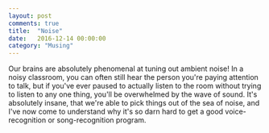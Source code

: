 ```yaml
---
layout: post
comments: true
title:  "Noise"
date:   2016-12-14 00:00:00
category: "Musing"
---
```


Our brains are absolutely phenomenal at tuning out ambient noise! In a noisy classroom, you can often still hear the person you're paying attention to talk, but if you've ever paused to actually listen to the room without trying to listen to any one thing, you'll be overwhelmed by the wave of sound. It's absolutely insane, that we're able to pick things out of the sea of noise, and I've now come to understand why it's so darn hard to get a good voice-recognition or song-recognition program.
